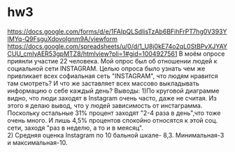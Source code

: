 # hw3
https://docs.google.com/forms/d/e/1FAIpQLSdlisTzAb6BFihFrPT7hg0V393YIMYq-Q9FsguXdovoIgnm9A/viewform
https://docs.google.com/spreadsheets/u/0/d/1_U8j0kE74o2qL0StBPvXJYAYCUU_cmIyAER53gpMTZ8/htmlview?pli=1#gid=1004927561
В моём опросе приянли участие 22 человека. Мой опрос был об отношении людей к социальной сети INSTAGRAM. Целью опроса было узнать чем же привликает всех софиальная сеть "INSTAGRAM", что людям нравится там смотреть? И что же заставляет всех массово выкладывать информацию о себе каждый день?
Выводы:
1)По круговой диаграмме видно, что люди заходят в Instagram очень часто, даже не считая. Из этого я делаю вывод, что у людей зависимость от инстаграмма. Поскольку остальные 31% процент заходят "2-4 раза в день",что тоже очень много. И лишь 4,5% процентов спокойно относятся к этой соц. сети, заходя "раз в неделю, а то и в меясяц".  
2) Средняя оценка Instagram по 10 бальной шкале- 8,3. Минимальная-3 и максимальная-10. 
